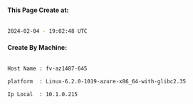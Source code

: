 
   
#### This Page Create at:

```bash

2024-02-04 - 19:02:48 UTC

```

#### Create By Machine:

```bash

Host Name : fv-az1487-645

platform  : Linux-6.2.0-1019-azure-x86_64-with-glibc2.35

Ip Local  : 10.1.0.215

```

